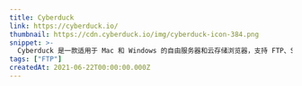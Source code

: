 ```yaml
---
title: Cyberduck
link: https://cyberduck.io/
thumbnail: https://cdn.cyberduck.io/img/cyberduck-icon-384.png
snippet: >-
  Cyberduck 是一款适用于 Mac 和 Windows 的自由服务器和云存储浏览器，支持 FTP、SFTP、WebDAV、Amazon S3、OpenStack Swift、Backblaze B2、Microsoft Azure 和 OneDrive、Google Drive 和 Dropbox。
tags: ["FTP"]
createdAt: 2021-06-22T00:00:00.000Z
---
```

